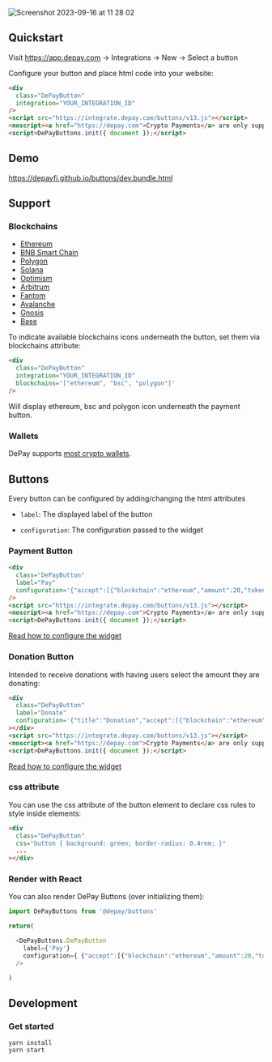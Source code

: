 ![Screenshot 2023-09-16 at 11 28 02](https://github.com/DePayFi/buttons/assets/851393/86939a32-cf49-45f4-b834-01154ce4c04b)

## Quickstart

Visit https://app.depay.com -> Integrations -> New -> Select a button

Configure your button and place html code into your website:

```html
<div
  class="DePayButton" 
  integration="YOUR_INTEGRATION_ID"
/>
<script src="https://integrate.depay.com/buttons/v13.js"></script>
<noscript><a href="https://depay.com">Crypto Payments</a> are only supported with JavaScript enabled.</noscript>
<script>DePayButtons.init({ document });</script>
```

## Demo

https://depayfi.github.io/buttons/dev.bundle.html

## Support

### Blockchains

- [Ethereum](https://ethereum.org)
- [BNB Smart Chain](https://www.binance.org/smartChain)
- [Polygon](https://polygon.technology)
- [Solana](https://solana.com)
- [Optimism](https://www.optimism.io)
- [Arbitrum](https://arbitrum.io)
- [Fantom](https://fantom.foundation)
- [Avalanche](https://www.avax.network)
- [Gnosis](https://gnosis.io)
- [Base](https://base.org)

To indicate available blockchains icons underneath the button, set them via blockchains attribute:

```html
<div
  class="DePayButton"
  integration="YOUR_INTEGRATION_ID"
  blockchains='["ethereum", "bsc", "polygon"]'
/>
```

Will display ethereum, bsc and polygon icon underneath the payment button.

### Wallets

DePay supports [most crypto wallets](https://depay.com/wallets).

## Buttons

Every button can be configured by adding/changing the html attributes 

- `label`: The displayed label of the button

- `configuration`: The configuration passed to the widget

### Payment Button

```html
<div
  class="DePayButton" 
  label="Pay"
  configuration='{"accept":[{"blockchain":"ethereum","amount":20,"token":"0xa0bEd124a09ac2Bd941b10349d8d224fe3c955eb","receiver":"0x4e260bB2b25EC6F3A59B478fCDe5eD5B8D783B02"}]}'
/>
<script src="https://integrate.depay.com/buttons/v13.js"></script>
<noscript><a href="https://depay.com">Crypto Payments</a> are only supported with JavaScript enabled.</noscript>
<script>DePayButtons.init({ document });</script>
```

[Read how to configure the widget](https://github.com/DePayFi/widgets#depay-payments)

### Donation Button

Intended to receive donations with having users select the amount they are donating:

```html
<div
  class="DePayButton"
  label="Donate"
  configuration='{"title":"Donation","accept":[{"blockchain":"ethereum","token":"0xa0bEd124a09ac2Bd941b10349d8d224fe3c955eb","receiver":"0x4e260bB2b25EC6F3A59B478fCDe5eD5B8D783B02"}]}'
></div>
<script src="https://integrate.depay.com/buttons/v13.js"></script>
<noscript><a href="https://depay.com">Crypto Payments</a> are only supported with JavaScript enabled.</noscript>
<script>DePayButtons.init({ document });</script>
```

[Read how to configure the widget](https://github.com/DePayFi/widgets#depay-payments)

### css attribute

You can use the css attribute of the button element to declare css rules to style inside elements:

```html
<div 
  class="DePayButton" 
  css="button { background: green; border-radius: 0.4rem; }"
  ...
></div>
```

### Render with React

You can also render DePay Buttons (over initializing them):

```javascript
import DePayButtons from '@depay/buttons'

return(

  <DePayButtons.DePayButton
    label={'Pay'}
    configuration={ {"accept":[{"blockchain":"ethereum","amount":20,"token":"0xa0bEd124a09ac2Bd941b10349d8d224fe3c955eb","receiver":"0x4e260bB2b25EC6F3A59B478fCDe5eD5B8D783B02"}]} }
  />

)
```

## Development

### Get started

```
yarn install
yarn start
```
